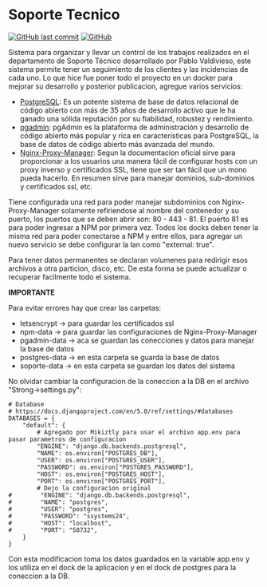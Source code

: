 # Soporte Tecnico

[![GitHub last commit](https://img.shields.io/github/last-commit/Mikiztly/organiza-soporte)](https://img.shields.io/github/last-commit/Mikiztly/organiza-soporte)
[![GitHub](https://img.shields.io/github/license/Mikiztly/organiza-soporte)](https://img.shields.io/github/license/Mikiztly/organiza-soporte)

Sistema para organizar y llevar un control de los trabajos realizados en el departamento de Soporte Técnico desarrollado por Pablo Valdivieso, este sistema permite tener un seguimiento de los clientes y las incidencias de cada uno.
Lo que hice fue poner todo el proyecto en un docker para mejorar su desarrollo y posterior publicacion, agregue varios servicios:

* [PostgreSQL](https://www.postgresql.org/): Es un potente sistema de base de datos relacional de código abierto con más de 35 años de desarrollo activo que le ha ganado una sólida reputación por su fiabilidad, robustez y rendimiento.
* [pgadmin](https://www.pgadmin.org/): pgAdmin es la plataforma de administración y desarrollo de código abierto más popular y rica en características para PostgreSQL, la base de datos de código abierto más avanzada del mundo.
* [Nginx-Proxy-Manager](https://nginxproxymanager.com/): Segun la documentacion oficial sirve para proporcionar a los usuarios una manera fácil de configurar hosts con un proxy inverso y certificados SSL, tiene que ser tan fácil que un mono pueda hacerlo. En resumen sirve para manejar dominios, sub-dominios y certificados ssl, etc.

Tiene configurada una red para poder manejar subdominios con Nginx-Proxy-Manager solamente refiriendose al nombre del contenedor y su puerto, los puertos que se deben abrir son: 80 - 443 - 81. El puerto 81 es para poder ingresar a NPM por primera vez. Todos los docks deben tener la misma red para poder conectarse a NPM y entre ellos, para agregar un nuevo servicio se debe configurar la lan como "external: true".

Para tener datos permanentes se declaran volumenes para redirigir esos archivos a otra particion, disco, etc. De esta forma se puede actualizar o recuperar facilmente todo el sistema.

**IMPORTANTE**<br>

Para evitar errores hay que crear las carpetas:
* letsencrypt -> para guardar los certificados ssl
* npm-data -> para guardar las configuraciones de Nginx-Proxy-Manager
* pgadmin-data -> aca se guardan las conecciones y datos para manejar la base de datos
* postgres-data -> en esta carpeta se guarda la base de datos
* soporte-data -> en esta carpeta se guardan los datos del sistema

No olvidar cambiar la configuracion de la coneccion a la DB en el archivo "Strong->settings.py":
```shell
# Database
# https://docs.djangoproject.com/en/5.0/ref/settings/#databases
DATABASES = {
    "default": {
        # Agregado por Mikiztly para usar el archivo app.env para pasar parametros de configuracion
        "ENGINE": "django.db.backends.postgresql",
        "NAME": os.environ["POSTGRES_DB"],
        "USER": os.environ["POSTGRES_USER"],
        "PASSWORD": os.environ["POSTGRES_PASSWORD"],
        "HOST": os.environ["POSTGRES_HOST"],
        "PORT": os.environ["POSTGRES_PORT"],
        # Dejo la configuracion original
#        "ENGINE": "django.db.backends.postgresql",
#        "NAME": "postgres",
#        "USER": "postgres",
#        "PASSWORD": "ssystems24",
#        "HOST": "localhost",
#        "PORT": "58732",
    }
}
```
Con esta modificacion toma los datos guardados en la variable app.env y los utiliza en el dock de la aplicacion y en el dock de postgres para la coneccion a la DB.
